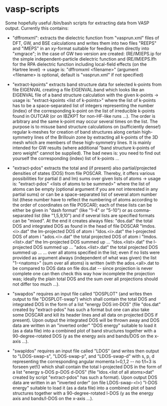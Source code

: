 # vasp-scripts
Some hopefully useful /bin/bash scripts for extracting data from VASP output.
Currently this contains:

- "dffromxml":       extracts the dielectric function from "vasprun.xml" files
                     of DFT, GW, and BSE calculations and writes them into two
                     files "REEPS" and "IMEPS" in an xy-format suitable for
                     feeding them directly into "xmgrace"; in the case of GW
                     two version are created: (RE/IM)EPS.ip for the simple
                     independent-particle dielectric function and (RE/IM)EPS.lfh
                     for the RPA dielectric function including local-field
                     effects (on the Hartree level) -> usage is:
                            "dffromxml \<filename\>"
                        (argument \<filename\> is optional, default is
                        "vasprun.xml" if not specified)

- "extract-kpoints"  extracts band structure data for selected k-points from
                     file EIGENVAL creating a file EIGENVAL.band which looks
                     like an EIGENVAL file of a band structure calculation with
                     the given k-points -> usage is:
                            "extract-kpoints \<list of k-points\>"
                     where the list of k-points has to be a space-separated
                     list of integers representing the number (index) of the
                     corresponding k-point on the list of irreducible k-points
                     found in OUTCAR (or on IBZKPT for non-HF-like runs ...).
                     The order is arbitrary and the same k-point may occur
                     several times on the list. The purpose is to misuse band
                     structure calculations on (sufficiently dense!) regular
                     k-meshes for creation of band structures along certain
                     high-symmetry lines of the Brillouin zone by extracting
                     all k-points of the 3D mesh which are members of these
                     high-symmetry lines. It is mainly intended for GW results
                     (where additional "band structure k-points of zero weight"
                     cannot be supplied). The bad news is: you need to find out
                     yourself the corresponding (index) list of k-points ...

- "extract-pdos"     extracts the total and (if present) also partial/projected
                     densities of states (DOS) from file POSCAR. Thereby, it
                     offers various possibilities for partial (l and lm) sums
                     over given lists of atoms -> usage is:
                            "extract-pdos" \<lists of atoms to be summed\>"
                     where the list of atoms can be empty (optional argument if
                     you are not interested in any partial sums) or can be a
                     space-separated list of several atom number list (these
                     number have to reflect the numbering of atoms according to
                     the order of coordinates on file POSCAR); each of these
                     lists can be either be given in "dash format" (like "1-4"
                     or "5-10") or as comma-separated list (like "1,5,9,10")
                     and if several lists are specified formats can be "mixed".
                     At the end it creates always files:
                     "dos.dat"           the total DOS and integrated DOS
                                         as found in the head of file DOSCAR
                     "lmdos.\<i\>.dat"    the lm-projected DOS of atom i
                     "ldos.\<i\>.dat"     the l-projected DOS of atom i
                     "ados.\<i\>.dat"     the total projected DOS of atom i
                     "lmdos.\<list\>.dat" the lm-projected DOS summed up ...
                     "ldos.\<list\>.dat"  the l-projected DOS summed up ...
                     "ados.\<list\>.dat"  the total projected DOS summed up ...
                     ... over all atoms specified in the list; even if no lists
                     were provided as argument always (independent of what was
                     given) the list "1-\<natoms\>" (sum over all atoms) is
                     written (with the ados.\<all\>.dat to be compared to DOS
                     data on file dos.dat -- since projection is never complete
                     one can then check this way how incomplete the projection
                     was; ideally the plain total DOS and the sum over all
                     projections should not differ too much ...).

- "swapdos"          requires an input file called "DOSPLOT" (and writes then
                     output to file "DOSPLOT-swap") which shall contain the
                     total DOS and integrated DOS in the form of a list
                         "energy   DOS   int-DOS"
                     (file "dos.dat" created by "extract-pdos" has such a format
                     but one can also take some DOSCAR and kill its header lines
                     and all data on projected DOS if present). Upon output the
                     integrated DOS will be thrown away and DOS data are written
                     in an "inverted order"
                         "DOS    energy"
                     suitable to load it (as a data file) into a combined plot
                     of band structures together with a 90-degree-rotated DOS
                     (y as the energy axis and bands/DOS on the x-axis ...).

- "swapldos"         requires an input file called "LDOS" (and writes then
                     output to "LDOS-swap-s", "LDOS-swap-p", and "LDOS-swap-d"
                     with s, p, d representing the corresponding angular momenta
                     l=0,1,2 -- no f/l=3 is forseen yet!() which shall contain
                     the total l-projected DOS in the form of a list
                         "energy   s-DOS   p-DOS   d-DOS"
                     (file "ldos.\<list of all atoms\>dat" created by script
                     "extract-pdos" has such a format). Upon output DOS data are
                     written in an "inverted order" (on file LDOS-swap-\<l\>)
                         "l-DOS    energy"
                     suitable to load it (as a data file) into a combined plot
                     of band structures together with a 90-degree-rotated l-DOS
                     (y as the energy axis and bands/l-DOS on the x-axis ...).
